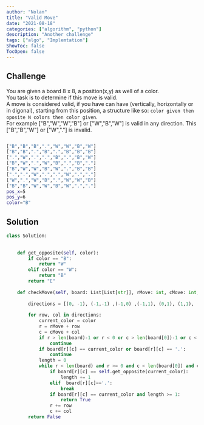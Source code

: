 ```yaml
---
author: "Nolan"
title: "Valid Move"
date: "2021-08-18"
categories: ["algorithm", "python"]
description: "Another challenge"
tags: ["algo", "Implemtation"]
ShowToc: false
TocOpen: false
---
```


## Challenge

You are given a board 8 x 8, a position(x,y) as well of a color.  
You task is to determine if this move is valid.  
A move is considered valid, if you have can have (vertically, horizontally or in digonal), starting from this position, a structure like so: `color given then oposite N colors then color given`.  
For example ["B","W","W","B"] or ["W","B","W"] is valid in any direction.
This ["B","B","W"] or ["W","."] is invalid.

```bash

["B","B","B",".","W","W","B","W"]
["B","B",".","B",".","B","B","B"]
[".","W",".",".","B",".","B","W"]
["B","W",".","W","B",".","B","."]
["B","W","W","B","W",".","B","B"]
[".",".","W",".",".","W",".","."]
["W",".","W","B",".","W","W","B"]
["B","B","W","W","B","W",".","."]
pos_x=5
pos_y=6
color="B"
```


## Solution

```python
class Solution:
    
    
    def get_opposite(self, color):
        if color == "B":
            return "W"
        elif color == "W":
            return "B"
        return "E"
    
    def checkMove(self, board: List[List[str]], rMove: int, cMove: int, color: str) -> bool:
        
        directions = [(0, -1), (-1,-1) ,(-1,0) ,(-1,1), (0,1), (1,1), (1,0), (1,-1)] 
    
        for row, col in directions:
            current_color = color
            r = rMove + row
            c = cMove + col
            if r > len(board)-1 or r < 0 or c > len(board[0])-1 or c < 0:
                continue
            if board[r][c] == current_color or board[r][c] == '.':
                continue
            length = 0
            while r < len(board) and r >= 0 and c < len(board[0]) and c >= 0:
                if board[r][c] == self.get_opposite(current_color):
                    length += 1
                elif  board[r][c]=='.':
                    break
                if board[r][c] == current_color and length >= 1:
                    return True
                r += row
                c += col
        return False
```
